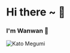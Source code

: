 <h1>Hi there ~ 👋</h1>

<h3>I'm Wanwan 💖</h3>

<div>
    <img src="https://i.pinimg.com/564x/2d/30/e4/2d30e43269bfc6155ee00fb31763ef15.jpg" alt="Kato Megumi">
</div>
